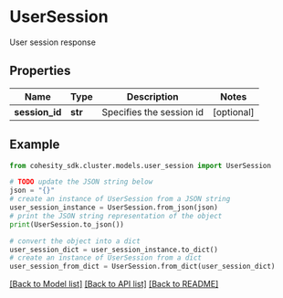 # UserSession

User session response

## Properties

Name | Type | Description | Notes
------------ | ------------- | ------------- | -------------
**session_id** | **str** | Specifies the session id | [optional] 

## Example

```python
from cohesity_sdk.cluster.models.user_session import UserSession

# TODO update the JSON string below
json = "{}"
# create an instance of UserSession from a JSON string
user_session_instance = UserSession.from_json(json)
# print the JSON string representation of the object
print(UserSession.to_json())

# convert the object into a dict
user_session_dict = user_session_instance.to_dict()
# create an instance of UserSession from a dict
user_session_from_dict = UserSession.from_dict(user_session_dict)
```
[[Back to Model list]](../README.md#documentation-for-models) [[Back to API list]](../README.md#documentation-for-api-endpoints) [[Back to README]](../README.md)


